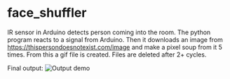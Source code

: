 # face_shuffler
IR sensor in Arduino detects person coming into the room. The python program reacts to a signal from Arduino. Then it downloads an image from https://thispersondoesnotexist.com/image and make a pixel soup from it 5 times. From this a gif file is created. Files are deleted after 2+ cycles. 

Final output:
![Output demo](img34S.gif)
